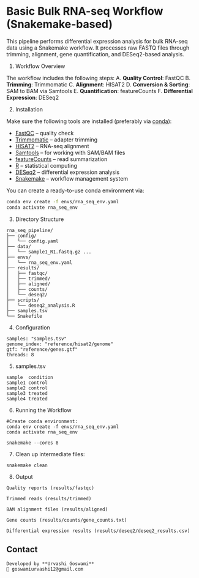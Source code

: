 # Basic Bulk RNA-seq Workflow (Snakemake-based)

This pipeline performs differential expression analysis for bulk RNA-seq data using a Snakemake workflow. It processes raw FASTQ files through trimming, alignment, gene quantification, and DESeq2-based analysis.

1. Workflow Overview

The workflow includes the following steps:
A. **Quality Control**: FastQC
B.  **Trimming**: Trimmomatic
C.  **Alignment**: HISAT2
D.  **Conversion & Sorting**: SAM to BAM via Samtools
E.  **Quantification**: featureCounts
F.  **Differential Expression**: DESeq2




2. Installation


Make sure the following tools are installed (preferably via [conda](https://docs.conda.io/en/latest/)):

- [FastQC](https://www.bioinformatics.babraham.ac.uk/projects/fastqc/) – quality check
- [Trimmomatic](http://www.usadellab.org/cms/?page=trimmomatic) – adapter trimming
- [HISAT2](https://daehwankimlab.github.io/hisat2/) – RNA-seq alignment
- [Samtools](http://www.htslib.org/) – for working with SAM/BAM files
- [featureCounts](http://bioinf.wehi.edu.au/featureCounts/) – read summarization
- [R](https://www.r-project.org/) – statistical computing
- [DESeq2](https://bioconductor.org/packages/release/bioc/html/DESeq2.html) – differential expression analysis
- [Snakemake](https://snakemake.readthedocs.io/en/stable/) – workflow management system

You can create a ready-to-use conda environment via:

```bash
conda env create -f envs/rna_seq_env.yaml
conda activate rna_seq_env
```

3. Directory Structure

```
rna_seq_pipeline/
├── config/
│   └── config.yaml
├── data/
│   └── sample1_R1.fastq.gz ...
├── envs/
│   └── rna_seq_env.yaml
├── results/
│   ├── fastqc/
│   ├── trimmed/
│   ├── aligned/
│   ├── counts/
│   └── deseq2/
├── scripts/
│   └── deseq2_analysis.R
├── samples.tsv
└── Snakefile
```

4. Configuration

```
samples: "samples.tsv"
genome_index: "reference/hisat2/genome"
gtf: "reference/genes.gtf"
threads: 8
```
5. samples.tsv

```
sample	condition
sample1	control
sample2	control
sample3	treated
sample4	treated
```
6. Running the Workflow
   

```
#Create conda environment:
conda env create -f envs/rna_seq_env.yaml
conda activate rna_seq_env
```
```
snakemake --cores 8
```
7. Clean up intermediate files:
```
snakemake clean
```

8. Output
```
Quality reports (results/fastqc)

Trimmed reads (results/trimmed)

BAM alignment files (results/aligned)

Gene counts (results/counts/gene_counts.txt)

Differential expression results (results/deseq2/deseq2_results.csv)
```

## Contact
```
Developed by **Urvashi Goswami**   
📧 goswamiurvashi12@gmail.com  
```
